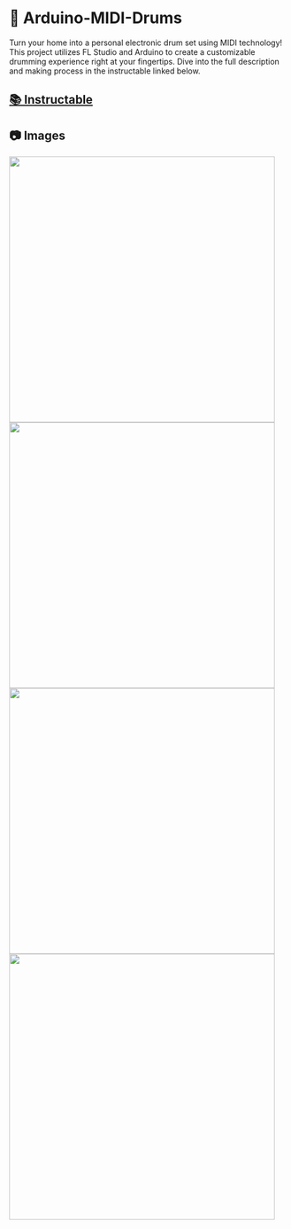 # 🥁 Arduino-MIDI-Drums

Turn your home into a personal electronic drum set using MIDI technology! This project utilizes FL Studio and Arduino to create a customizable drumming experience right at your fingertips. Dive into the full description and making process in the instructable linked below.

## [📚 Instructable](https://www.instructables.com/Arduino-MIDI-Drums)

## 📷 Images

[]()
<img src="https://github.com/yashas-hm/Arduino-MIDI-Drums/blob/master/images/3.jpg" width=480/><br>
<img src="https://github.com/yashas-hm/Arduino-MIDI-Drums/blob/master/images/2.png" width=480/>
<img src="https://github.com/yashas-hm/Arduino-MIDI-Drums/blob/master/images/4.png" width=480/><br>
<img src="https://github.com/yashas-hm/Arduino-MIDI-Drums/blob/master/images/1.jpg" width=480/><br>
